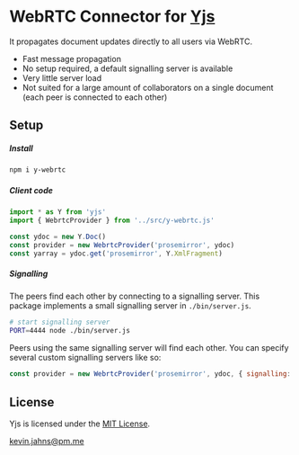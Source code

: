 # WebRTC Connector for [Yjs](https://github.com/y-js/yjs)

It propagates document updates directly to all users via WebRTC.

* Fast message propagation
* No setup required, a default signalling server is available
* Very little server load
* Not suited for a large amount of collaborators on a single document (each peer is connected to each other)

## Setup

##### Install

```sh
npm i y-webrtc
```

##### Client code

```js
import * as Y from 'yjs'
import { WebrtcProvider } from '../src/y-webrtc.js'

const ydoc = new Y.Doc()
const provider = new WebrtcProvider('prosemirror', ydoc)
const yarray = ydoc.get('prosemirror', Y.XmlFragment)
```

##### Signalling

The peers find each other by connecting to a signalling server. This package implements a small signalling server in `./bin/server.js`.

```sh
# start signalling server
PORT=4444 node ./bin/server.js
```

Peers using the same signalling server will find each other. You can specify several custom signalling servers like so:

```js
const provider = new WebrtcProvider('prosemirror', ydoc, { signalling: ['wss://y-webrtc-ckynwnzncc.now.sh', 'ws://localhost:4444'] })
```

## License
Yjs is licensed under the [MIT License](./LICENSE).

<kevin.jahns@pm.me>
